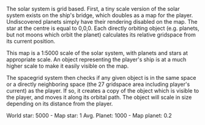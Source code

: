 The solar system is grid based. First, a tiny scale version of the solar system exists on the ship's bridge, which doubles as a map for the player. Undiscovered planets simply have their rendering disabled on the map. The star at the centre is equal to 0,0,0. Each directly orbiting object (e.g. planets, but not moons which orbit the planet) calculates its relative gridspace from its current position.

This map is a 1:5000 scale of the solar system, with planets and stars at appropriate scale. An object representing the player's ship is at a much higher scale to make it easily visible on the map.

The spacegrid system then checks if any given object is in the same space or a directly neighboring space (the 27 gridspace area including player's current) as the player. If so, it creates a copy of the object which is visible to the player, and moves it along its orbital path. The object will scale in size depending on its distance from the player.


World star: 5000 - Map star: 1
Avg. Planet: 1000 - Map planet: 0.2